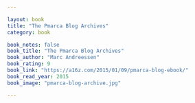 ```yaml
---

layout: book
title: "The Pmarca Blog Archives"
category: book

book_notes: false
book_title: "The Pmarca Blog Archives"
book_author: "Marc Andreessen"
book_rating: 9
book_link: "https://a16z.com/2015/01/09/pmarca-blog-ebook/"
book_read_year: 2015
book_image: "pmarca-blog-archive.jpg"

---
```


